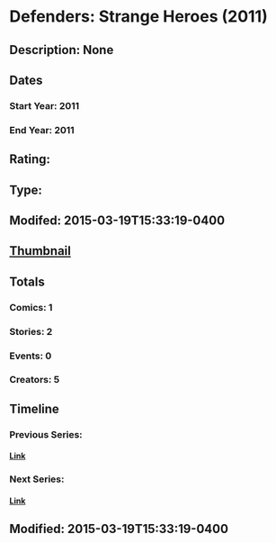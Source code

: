 # Defenders: Strange Heroes (2011)
## Description: None
## Dates
### Start Year: 2011
### End Year: 2011
## Rating: 
## Type: 
## Modifed: 2015-03-19T15:33:19-0400
## [Thumbnail](http://i.annihil.us/u/prod/marvel/i/mg/5/80/550b235b06cb4.jpg)
## Totals
### Comics: 1
### Stories: 2
### Events: 0
### Creators: 5
## Timeline
### Previous Series: 
#### [Link]()
### Next Series: 
#### [Link]()
## Modified: 2015-03-19T15:33:19-0400